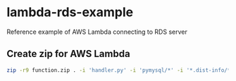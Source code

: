 # lambda-rds-example

Reference example of AWS Lambda connecting to RDS server

## Create zip for AWS Lambda

```bash
zip -r9 function.zip . -i 'handler.py' -i 'pymysql/*' -i '*.dist-info/*'
```
